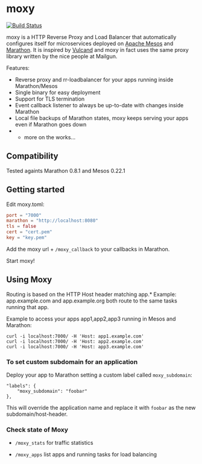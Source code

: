 # moxy
[![Build Status](https://travis-ci.org/martensson/moxy.svg?branch=master)](https://travis-ci.org/martensson/moxy)

moxy is a HTTP Reverse Proxy and Load Balancer that automatically configures itself for microservices deployed on [Apache Mesos](http://mesos.apache.org) and [Marathon](https://mesosphere.github.io/marathon/). It is inspired by [Vulcand](https://github.com/mailgun/vulcand) and moxy in fact uses the same proxy library written by the nice people at Mailgun.

Features:

* Reverse proxy and rr-loadbalancer for your apps running inside Marathon/Mesos
* Single binary for easy deployment
* Support for TLS termination
* Event callback listener to always be up-to-date with changes inside Marathon
* Local file backups of Marathon states, moxy keeps serving your apps even if Marathon goes down
* + more on the works...

## Compatibility

Tested againts Marathon 0.8.1 and Mesos 0.22.1

## Getting started

Edit moxy.toml:

``` toml
port = "7000"
marathon = "http://localhost:8080"
tls = false
cert = "cert.pem"
key = "key.pem"
```

Add the moxy url + `/moxy_callback` to your callbacks in Marathon.

Start moxy!

## Using Moxy

Routing is based on the HTTP Host header matching app.*
Example: app.example.com and app.example.org both route to the same tasks running that app.

Example to access your apps app1,app2,app3 running in Mesos and Marathon:

    curl -i localhost:7000/ -H 'Host: app1.example.com'
    curl -i localhost:7000/ -H 'Host: app2.example.com'
    curl -i localhost:7000/ -H 'Host: app3.example.com'

### To set custom subdomain for an application

Deploy your app to Marathon setting a custom label called `moxy_subdomain`:

    "labels": {
        "moxy_subdomain": "foobar"
    },

This will override the application name and replace it with `foobar` as the new subdomain/host-header.

### Check state of Moxy

- `/moxy_stats` for traffic statistics

- `/moxy_apps` list apps and running tasks for load balancing
